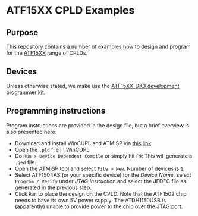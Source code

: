 # ATF15XX CPLD Examples

## Purpose

This repository contains a number of examples how to design and program for the
[ATF15XX](https://ww1.microchip.com/downloads/en/DeviceDoc/Atmel-3614-CPLD-ATF15-Overview.pdf)
range of CPLDs.

## Devices

Unless otherwise stated, we make use the [ATF15XX-DK3 development programmer
kit](https://www.microchip.com/en-us/development-tool/atf15xx-dk3-u).

## Programming instructions

Program instructions are provided in the design file, but a brief overview
is also presented here.

* Download and install WinCUPL and ATMISP via 
  [this link](https://www.microchip.com/en-us/products/fpgas-and-plds/spld-cplds/pld-design-resources)
* Open the `.pld` file in WinCUPL
* Do `Run > Device Dependent Compile` or simply hit `F9`: This will generate a
  `.jed` file.
* Open the ATMISP tool and select `File > New`. Number of devices is `1`.
* Select ATF1504AS (or your specific device) for the *Device Name*, select
  `Program / Verify` under *JTAG Instruction* and select the JEDEC file as
  generated in the previous step.
* Click `Run` to place the design on the CPLD. Note that the ATF1502 chip
  needs to have its own 5V power supply. The ATDH1150USB is (apparently)
  unable to provide power to the chip over the JTAG port.